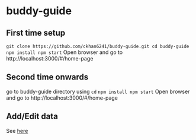 # buddy-guide

## First time setup
`
git clone https://github.com/ckhan6241/buddy-guide.git
cd buddy-guide
npm install
npm start
`
Open browser and go to http://localhost:3000/#/home-page

## Second time onwards
go to buddy-guide directory using `cd`
`
npm install
npm start
`
Open browser and go to http://localhost:3000/#/home-page

## Add/Edit data
See [here](https://github.com/ckhan6241/buddy-guide/blob/master/app/mockData/datas.js)
